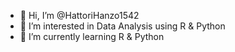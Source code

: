 - 👋 Hi, I’m @HattoriHanzo1542
- 👀 I’m interested in Data Analysis using R & Python
- 🌱 I’m currently learning R & Python

<!---
HattoriHanzo1542/HattoriHanzo1542 is a ✨ special ✨ repository because its `README.md` (this file) appears on your GitHub profile.
You can click the Preview link to take a look at your changes.
--->
